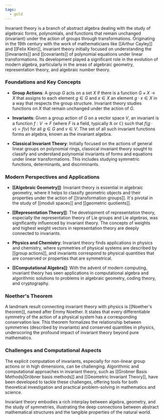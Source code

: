 ```yaml
---
tags:
  - gold
---
```


Invariant theory is a branch of abstract algebra dealing with the study of algebraic forms, polynomials, and functions that remain unchanged (invariant) under the action of groups through transformations. Originating in the 19th century with the work of mathematicians like [[Arthur Cayley]] and [[Felix Klein]], invariant theory initially focused on understanding the [[invariants]] and [[covariants]] of polynomial equations under linear transformations. Its development played a significant role in the evolution of modern algebra, particularly in the areas of algebraic geometry, representation theory, and algebraic number theory.

### Foundations and Key Concepts

- **Group Actions**: A group $G$ acts on a set $X$ if there is a function $G \times X \to X$ that assigns to each element $g \in G$ and $x \in X$ an element $g \cdot x \in X$ in a way that respects the group structure. Invariant theory studies functions on $X$ that remain unchanged under the action of $G$.

- **Invariants**: Given a group action of $G$ on a vector space $V$, an invariant is a function $f: V \to F$ (where $F$ is a field, typically $\mathbb{R}$ or $\mathbb{C}$) such that $f(g \cdot v) = f(v)$ for all $g \in G$ and $v \in V$. The set of all such invariant functions forms an algebra, known as the invariant algebra.

- **Classical Invariant Theory**: Initially focused on the actions of general linear groups on polynomial rings, classical invariant theory sought to classify and understand polynomial invariants of forms and equations under linear transformations. This includes studying symmetric functions, determinants, and discriminants.

### Modern Perspectives and Applications

- **[[Algebraic Geometry]]**: Invariant theory is essential in algebraic geometry, where it helps to classify geometric objects and their properties under the action of [[transformation groups]]. It's pivotal in the study of [[moduli spaces]] and [[geometric quotients]].

- **[[Representation Theory]]**: The development of representation theory, especially the representation theory of Lie groups and Lie algebras, was significantly influenced by invariant theory. The concepts of weights and highest weight vectors in representation theory are deeply connected to invariants.

- **Physics and Chemistry**: Invariant theory finds applications in physics and chemistry, where symmetries of physical systems are described by [[group actions]], and invariants correspond to physical quantities that are conserved or properties that are symmetrical.

- **[[Computational Algebra]]**: With the advent of modern computing, invariant theory has seen applications in computational algebra and algorithmic solutions to problems in algebraic geometry, coding theory, and cryptography.

### Noether's Theorem

A landmark result connecting invariant theory with physics is [[Noether's theorem]], named after Emmy Noether. It states that every differentiable symmetry of the action of a physical system has a corresponding conservation law. This theorem formalizes the relationship between symmetries (described by invariants) and conserved quantities in physics, underscoring the profound impact of invariant theory beyond pure mathematics.

### Challenges and Computational Aspects

The explicit computation of invariants, especially for non-linear group actions or in high dimensions, can be challenging. Algorithmic and computational approaches in invariant theory, such as [[Grobner Basis Methods|Gröbner basis methods]] and [[Geometric Invariant Theory]], have been developed to tackle these challenges, offering tools for both theoretical investigation and practical problem-solving in mathematics and science.

Invariant theory embodies a rich interplay between algebra, geometry, and the study of symmetries, illustrating the deep connections between abstract mathematical structures and the tangible properties of the natural world.